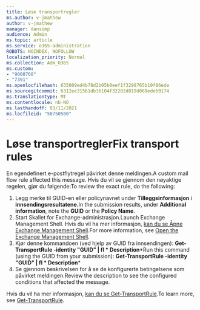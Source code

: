 ```yaml
---
title: Løse transportregler
ms.author: v-jmathew
author: v-jmathew
manager: dansimp
audience: Admin
ms.topic: article
ms.service: o365-administration
ROBOTS: NOINDEX, NOFOLLOW
localization_priority: Normal
ms.collection: Adm_O365
ms.custom:
- "9000760"
- "7391"
ms.openlocfilehash: 635009ed4b78d2b05b0eef1f3298765b10f86ede
ms.sourcegitcommit: 6312ee31561db36104f32282d019d069ede69174
ms.translationtype: MT
ms.contentlocale: nb-NO
ms.lasthandoff: 03/11/2021
ms.locfileid: "50750580"
---
```

# <a name="fix-transport-rules"></a><span data-ttu-id="dd02e-102">Løse transportregler</span><span class="sxs-lookup"><span data-stu-id="dd02e-102">Fix transport rules</span></span>

<span data-ttu-id="dd02e-103">En egendefinert e-postflytregel påvirket denne meldingen.</span><span class="sxs-lookup"><span data-stu-id="dd02e-103">A custom mail flow rule affected this message.</span></span> <span data-ttu-id="dd02e-104">Hvis du vil se gjennom den nøyaktige regelen, gjør du følgende:</span><span class="sxs-lookup"><span data-stu-id="dd02e-104">To review the exact rule, do the following:</span></span>

1. <span data-ttu-id="dd02e-105">Legg merke til GUID-en eller  policynavnet under **Tilleggsinformasjon** i **innsendingsresultatene.**</span><span class="sxs-lookup"><span data-stu-id="dd02e-105">In the submission results, under **Additional information**, note the **GUID** or the **Policy Name**.</span></span>
2. <span data-ttu-id="dd02e-106">Start Skallet for Exchange-administrasjon.</span><span class="sxs-lookup"><span data-stu-id="dd02e-106">Launch Exchange Management Shell.</span></span> <span data-ttu-id="dd02e-107">Hvis du vil ha mer informasjon, [kan du se Åpne Exchange Management Shell](https://go.microsoft.com/fwlink/?linkid=2101432).</span><span class="sxs-lookup"><span data-stu-id="dd02e-107">For more information, see [Open the Exchange Management Shell](https://go.microsoft.com/fwlink/?linkid=2101432).</span></span>
3. <span data-ttu-id="dd02e-108">Kjør denne kommandoen (ved hjelp av GUID fra innsendingen):  **Get-TransportRule -identity "GUID" | fl \* Description**\*</span><span class="sxs-lookup"><span data-stu-id="dd02e-108">Run this command (using the GUID from your submission):  **Get-TransportRule -identity "GUID" | fl \* Description**\*</span></span>
4. <span data-ttu-id="dd02e-109">Se gjennom beskrivelsen for å se de konfigurerte betingelsene som påvirket meldingen.</span><span class="sxs-lookup"><span data-stu-id="dd02e-109">Review the description to see the configured conditions that affected the message.</span></span>

<span data-ttu-id="dd02e-110">Hvis du vil ha mer informasjon, [kan du se Get-TransportRule](https://go.microsoft.com/fwlink/?linkid=2101523).</span><span class="sxs-lookup"><span data-stu-id="dd02e-110">To learn more, see [Get-TransportRule](https://go.microsoft.com/fwlink/?linkid=2101523).</span></span>
